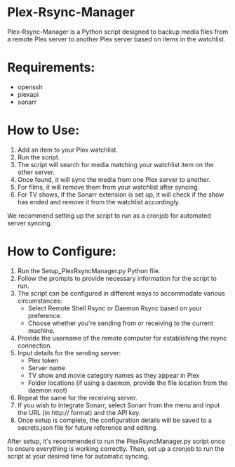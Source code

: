 # Plex-Rsync-Manager

Plex-Rsync-Manager is a Python script designed to backup media files from a remote Plex server to another Plex server based on items in the watchlist.

# Requirements:

- openssh
- plexapi
- sonarr

# How to Use:

1. Add an item to your Plex watchlist.
2. Run the script.
3. The script will search for media matching your watchlist item on the other server.
4. Once found, it will sync the media from one Plex server to another.
5. For films, it will remove them from your watchlist after syncing.
6. For TV shows, if the Sonarr extension is set up, it will check if the show has ended and remove it from the watchlist accordingly.

We recommend setting up the script to run as a cronjob for automated server syncing.

# How to Configure:

1. Run the Setup_PlexRsyncManager.py Python file.
2. Follow the prompts to provide necessary information for the script to run.
3. The script can be configured in different ways to accommodate various circumstances:
    - Select Remote Shell Rsync or Daemon Rsync based on your preference.
    - Choose whether you're sending from or receiving to the current machine.
4. Provide the username of the remote computer for establishing the rsync connection.
5. Input details for the sending server:
    - Plex token
    - Server name
    - TV show and movie category names as they appear in Plex
    - Folder locations (if using a daemon, provide the file location from the daemon root)
6. Repeat the same for the receiving server.
7. If you wish to integrate Sonarr, select Sonarr from the menu and input the URL (in http:// format) and the API key.
8. Once setup is complete, the configuration details will be saved to a secrets.json file for future reference and editing.

After setup, it's recommended to run the PlexRsyncManager.py script once to ensure everything is working correctly. Then, set up a cronjob to run the script at your desired time for automatic syncing.
